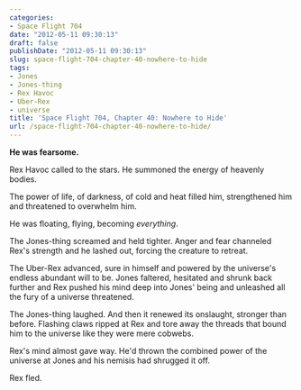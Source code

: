 ```yaml
---
categories:
- Space Flight 704
date: "2012-05-11 09:30:13"
draft: false
publishDate: "2012-05-11 09:30:13"
slug: space-flight-704-chapter-40-nowhere-to-hide
tags:
- Jones
- Jones-thing
- Rex Havoc
- Uber-Rex
- universe
title: 'Space Flight 704, Chapter 40: Nowhere to Hide'
url: /space-flight-704-chapter-40-nowhere-to-hide/
---
```

**He was fearsome.**

Rex Havoc called to the stars. He summoned the energy of heavenly
bodies.

The power of life, of darkness, of cold and heat filled him,
strengthened him and threatened to overwhelm him.

He was floating, flying, becoming *everything*.

The Jones-thing screamed and held tighter. Anger and fear channeled
Rex's strength and he lashed out, forcing the creature to retreat.

The Uber-Rex advanced, sure in himself and powered by the universe's
endless abundant will to be. Jones faltered, hesitated and shrunk back
further and Rex pushed his mind deep into Jones' being and unleashed all
the fury of a universe threatened.

The Jones-thing laughed. And then it renewed its onslaught, stronger
than before. Flashing claws ripped at Rex and tore away the threads that
bound him to the universe like they were mere cobwebs.

Rex's mind almost gave way. He'd thrown the combined power of the
universe at Jones and his nemisis had shrugged it off.

Rex fled.